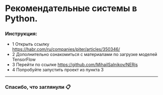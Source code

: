 # Рекомендательные системы в Python.

### Инструкция:
- 1 Открыть ссылку https://habr.com/ru/companies/piter/articles/350346/
- 2 Дополнительно ознакомиться с материалами  по загрузке моделей TensorFlow
- 3 Перейти по ссылке https://github.com/MihailSalnikov/NERjs
- 4 Попробуйте запустить проект из пункта 3

---
### Спасибо, что заглянули 📋
